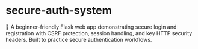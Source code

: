 # secure-auth-system
🔐 A beginner-friendly Flask web app demonstrating secure login and registration with CSRF protection, session handling, and key HTTP security headers. Built to practice secure authentication workflows.
